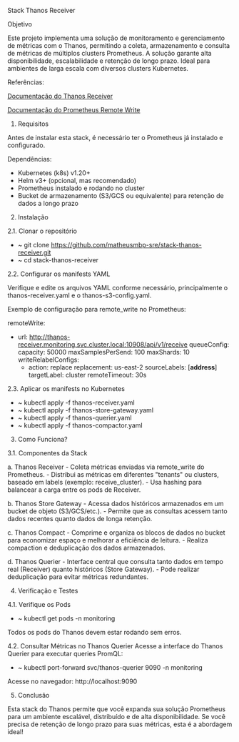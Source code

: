 Stack Thanos Receiver

Objetivo

Este projeto implementa uma solução de monitoramento e gerenciamento de métricas com o Thanos, permitindo a coleta, armazenamento e consulta de métricas de múltiplos clusters Prometheus. A solução garante alta disponibilidade, escalabilidade e retenção de longo prazo. Ideal para ambientes de larga escala com diversos clusters Kubernetes.

Referências:

[Documentação do Thanos Receiver](https://thanos.io/tip/components/receive.md/)

[Documentação do Prometheus Remote Write](https://prometheus.io/docs/specs/remote_write_spec/)

1. Requisitos

Antes de instalar esta stack, é necessário ter o Prometheus já instalado e configurado.

Dependências:

 - Kubernetes (k8s) v1.20+
 - Helm v3+ (opcional, mas recomendado)
 - Prometheus instalado e rodando no cluster
 - Bucket de armazenamento (S3/GCS ou equivalente) para retenção de dados a longo prazo

2. Instalação

2.1. Clonar o repositório

 - ~ git clone https://github.com/matheusmbp-sre/stack-thanos-receiver.git
 - ~ cd stack-thanos-receiver

2.2. Configurar os manifests YAML

 Verifique e edite os arquivos YAML conforme necessário, principalmente o thanos-receiver.yaml e o thanos-s3-config.yaml.

 Exemplo de configuração para remote_write no Prometheus:

remoteWrite:
  - url: http://thanos-receiver.monitoring.svc.cluster.local:10908/api/v1/receive
    queueConfig:
      capacity: 50000
      maxSamplesPerSend: 100
      maxShards: 10
    writeRelabelConfigs:
      - action: replace
        replacement: us-east-2
        sourceLabels: [__address__]
        targetLabel: cluster
    remoteTimeout: 30s

2.3. Aplicar os manifests no Kubernetes

 - ~ kubectl apply -f thanos-receiver.yaml 
 - ~ kubectl apply -f thanos-store-gateway.yaml
 - ~ kubectl apply -f thanos-querier.yaml
 - ~ kubectl apply -f thanos-compactor.yaml

3. Como Funciona?

3.1. Componentes da Stack

 a. Thanos Receiver
    - Coleta métricas enviadas via remote_write do Prometheus.
    - Distribui as métricas em diferentes "tenants" ou clusters, baseado em labels (exemplo: receive_cluster).
    - Usa hashing para balancear a carga entre os pods de Receiver.

 b. Thanos Store Gateway
    - Acessa dados históricos armazenados em um bucket de objeto (S3/GCS/etc.).
    - Permite que as consultas acessem tanto dados recentes quanto dados de longa retenção.
       
 c. Thanos Compact
    - Comprime e organiza os blocos de dados no bucket para economizar espaço e melhorar a eficiência de leitura.
    - Realiza compaction e deduplicação dos dados armazenados.

 d. Thanos Querier
    - Interface central que consulta tanto dados em tempo real (Receiver) quanto históricos (Store Gateway).
    - Pode realizar deduplicação para evitar métricas redundantes.

4. Verificação e Testes

4.1. Verifique os Pods

  - ~ kubectl get pods -n monitoring

Todos os pods do Thanos devem estar rodando sem erros.

4.2. Consultar Métricas no Thanos Querier
Acesse a interface do Thanos Querier para executar queries PromQL:
  - ~ kubectl port-forward svc/thanos-querier 9090 -n monitoring

Acesse no navegador: http://localhost:9090

5. Conclusão

Esta stack do Thanos permite que você expanda sua solução Prometheus para um ambiente escalável, distribuído e de alta disponibilidade.
Se você precisa de retenção de longo prazo para suas métricas, esta é a abordagem ideal!
